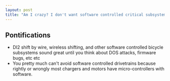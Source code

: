 ```yaml
---
layout: post
title: "Am I crazy? I don't want software controlled critical subsystems on my non electric bicycles"
---
```


## Pontifications
* DI2 shift by wire, wireless shifting, and other software controlled bicycle subsystems sound great until you think about DOS attacks, firmware bugs, etc etc
* You pretty much can't avoid software controlled drivetrains because rightly or wrongly most chargers and motors have micro-controllers with software.